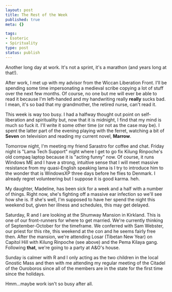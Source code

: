 ```yaml
--- 
layout: post
title: The Rest of the Week
published: true
meta: {}

tags: 
- Esoteric
- Spirituality
type: post
status: publish
---
```

Another long day at work. It's not a sprint, it's a marathon (and years long at that!).

After work, I met up with my advisor from the Wiccan Liberation Front. I'll be spending some time impersonating a medieval scribe copying a lot of stuff over the next few months. Of course, no one but me will ever be able to read it because I'm left-handed and my handwriting really <strong>really</strong> sucks bad. I mean, it's so bad that my grandmother, the retired nurse, can't read it.

This week is way too busy. I had a halfway thought out point on self-liberation and spirituality but, now that it is midnight, I find that my mind is much so fuck it. I'll write it some other time (or not as the case may be). I spent the latter part of the evening playing with the ferret, watching a bit of <strong>Seven</strong> on television and reading my current novel, <strong>Marrow</strong>.

Tomorrow night, I'm meeting my friend Sarastro for coffee and chat. Friday night is "Lama Tech Support" night where I get to go fix Kilung Rinpoche's old compaq laptop because it is "acting funny" now. Of course, it runs Windows ME and I have a strong, intuitive sense that I will meet massive resistance from my quasi-English speaking lama is I try to introduce him to the wonder that is WindowsXP three days before he flies to Denmark. I already regret volunteering but I suppose it is good karma. heh.

My daughter, Madeline, has been sick for a week and a half with a number of things. Right now, she's fighting off a massive ear infection so we'll see how she is. If she's well, I'm supposed to have her spend the night this weekend but, given her illness and schedules, this may get delayed.

Saturday, R and I are looking at the Shumway Mansion in Kirkland. This is one of our front-runners for where to get married. We're currently thinking of September-October for the timeframe. We conferred with Sam Webster, our priest for this rite, this weekend at the con and he seems fairly free then. After the mansion, we're attending Losar (Tibetan New Year) on Capitol Hill with Kilung Rinpoche (see above) and the Pema Kilaya gang. Following <strong>that</strong>, we're going to a party at A&O's house.

Sunday is calmer with R and I only acting as the two children in the local Gnostic Mass and then with me attending my regular meeting of the Citadel of the Ouroboros since all of the members are in the state for the first time since the holidays.

Hmm...maybe work isn't so busy after all.
